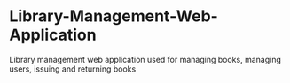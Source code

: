 # Library-Management-Web-Application
Library management web application used for managing books, managing users, issuing and returning books
